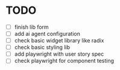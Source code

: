 # TODO

- [ ] finish lib form
- [ ] add ai agent configuration
- [ ] check basic widget library like radix
- [ ] check basic styling lib
- [ ] add playwright with user story spec
- [ ] check playwright for component testing

